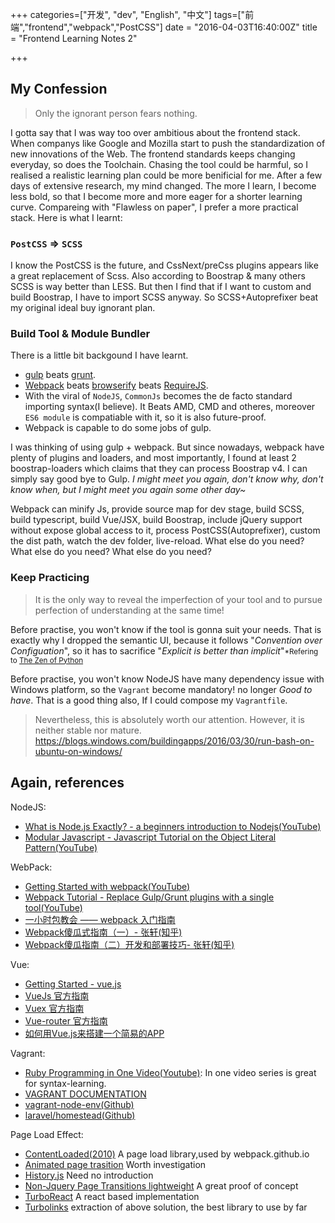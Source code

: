 +++
categories=["开发", "dev", "English", "中文"]
tags=["前端","frontend","webpack","PostCSS"]
date = "2016-04-03T16:40:00Z"
title = "Frontend Learning Notes 2"

+++

My Confession
---------

> Only the ignorant person fears nothing.

I gotta say that I was way too over ambitious about the frontend stack. When companys like Google and Mozilla start to push the standardization of new innovations of the Web. The frontend standards keeps changing everyday, so does the Toolchain. Chasing the tool could be harmful, so I realised a realistic learning plan could be more benificial for me.
After a few days of extensive research, my mind changed. The more I learn, I become less bold, so that I become more and more eager for a shorter learning curve. Compareing with "Flawless on paper", I prefer a more practical stack.
Here is what I learnt:

### `PostCSS` => `SCSS`

I know the PostCSS is the future, and CssNext/preCss plugins appears like a great replacement of Scss. Also according to Boostrap & many others SCSS is way better than LESS. But then I find that if I want to custom and build Boostrap, I have to import SCSS anyway. So SCSS+Autoprefixer beat my original ideal buy ignorant plan.

### Build Tool & Module Bundler

There is a little bit backgound I have learnt.
- [gulp](http://gulpjs.com/) beats [grunt](http://gruntjs.com/).
- [Webpack](https://webpack.github.io) beats [browserify](http://gbrowserify.org) beats [RequireJS](http://grequirejs.org).
- With the viral of `NodeJS`, `CommonJs` becomes the de facto standard importing syntax(I believe). It Beats AMD, CMD and otheres, moreover `ES6 module` is compatiable with it, so it is also future-proof.
- Webpack is capable to do some jobs of gulp.
 
I was thinking of using gulp + webpack. But since nowadays, webpack have plenty of plugins and loaders, and most importantly, I found at least 2 boostrap-loaders which claims that they can process Boostrap v4. I can simply say good bye to Gulp. *I might meet you again, don't know why, don't know when, but I might meet you again some other day~*

Webpack can minify Js, provide source map for dev stage, build SCSS, build typescript, build Vue/JSX, build Boostrap, include jQuery support without expose global access to it, process PostCSS(Autoprefixer), custom the dist path, watch the dev folder, live-reload. What else do you need? What else do you need? What else do you need?


### Keep Practicing

> It is the only way to reveal the imperfection of your tool and to pursue perfection of understanding at the same time!

Before practise, you won't know if the tool is gonna suit your needs. 
That is exactly why I dropped the semantic UI, because it follows "*Convention over Configuation*", so it has to sacrifice "*Explicit is better than implicit*"<small>\*Refering to [The Zen of Python](https://www.python.org/dev/peps/pep-0020/)</small>

Before practise, you won't know NodeJS have many dependency issue with Windows platform, so the `Vagrant` become mandatory! no longer *Good to have*. That is a good thing also, If I could compose my `Vagrantfile`.

> Nevertheless, this is absolutely worth our attention. However, it is neither stable nor mature. https://blogs.windows.com/buildingapps/2016/03/30/run-bash-on-ubuntu-on-windows/


Again, references
----------

NodeJS:

- [What is Node.js Exactly? - a beginners introduction to Nodejs(YouTube)](https://youtu.be/pU9Q6oiQNd0)
- [Modular Javascript - Javascript Tutorial on the Object Literal Pattern(YouTube)](https://youtu.be/HkFlM73G-hk?list=PLoYCgNOIyGABs-wDaaxChu82q_xQgUb4f)

WebPack:

- [Getting Started with webpack(YouTube)](https://youtu.be/TaWKUpahFZM)
- [Webpack Tutorial - Replace Gulp/Grunt plugins with a single tool(YouTube)](https://youtu.be/9kJVYpOqcVU)
- [一小时包教会 —— webpack 入门指南](http://www.cnblogs.com/vajoy/p/4650467.html)
- [Webpack傻瓜式指南（一）- 张轩(知乎)](http://zhuanlan.zhihu.com/p/20367175)
- [Webpack傻瓜指南（二）开发和部署技巧- 张轩(知乎)](http://zhuanlan.zhihu.com/p/20367175)

Vue:

- [Getting Started - vue.js](http://vuejs.org/guide/)
- [VueJs 官方指南](http://vuejs.org.cn/guide/)
- [Vuex 官方指南](http://vuex.vuejs.org/zh-cn/quickstart.html)
- [Vue-router 官方指南](http://router.vuejs.org/zh-cn/basic.html)
- [如何用Vue.js来搭建一个简易的APP](https://sally-xiao.gitbooks.io/book/content/index.html)
 
Vagrant:

- [Ruby Programming in One Video(Youtube)](https://youtu.be/Dji9ALCgfpM): In one video series is great for syntax-learning.
- [VAGRANT DOCUMENTATION](https://www.vagrantup.com/docs/)
- [vagrant-node-env(Github)](https://github.com/drmyersii/vagrant-node-env)
- [laravel/homestead(Github)](https://github.com/laravel/homestead)

Page Load Effect:

- [ContentLoaded(2010)](http://javascript.nwbox.com/ContentLoaded/) A page load library,used by webpack.github.io
- [Animated page trasition](https://codyhouse.co/gem/animated-page-transition/) Worth investigation
- [History.js](https://github.com/browserstate/history.js) Need no introduction
- [Non-Jquery Page Transitions lightweight](http://www.fasw.ws/faswwp/non-jquery-page-transitions-lightweight/) A great proof of concept
- [TurboReact](https://turbo-react.herokuapp.com/) A react based implementation
- [Turbolinks](https://github.com/turbolinks/turbolinks) extraction of above solution, the best library to use by far